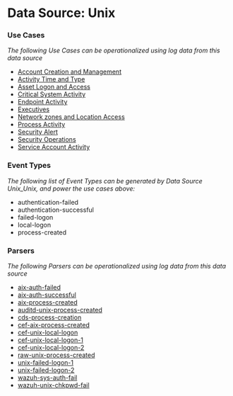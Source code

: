 Data Source: Unix
=================

### Use Cases

_The following Use Cases can be operationalized using log data from this data source_

* [Account Creation and Management](usecase_account_creation_and_management.md)
* [Activity Time  and Type](usecase_activity_time__and_type.md)
* [Asset Logon and Access](usecase_asset_logon_and_access.md)
* [Critical System Activity](usecase_critical_system_activity.md)
* [Endpoint Activity](usecase_endpoint_activity.md)
* [Executives](usecase_executives.md)
* [Network zones and Location Access](usecase_network_zones_and_location_access.md)
* [Process Activity](usecase_process_activity.md)
* [Security Alert](usecase_security_alert.md)
* [Security Operations](usecase_security_operations.md)
* [Service Account Activity](usecase_service_account_activity.md)


### Event Types

_The following list of Event Types can be generated by Data Source Unix_Unix, and power the use cases above:_

- authentication-failed
- authentication-successful
- failed-logon
- local-logon
- process-created


### Parsers

_The following Parsers can be operationalized using log data from this data source_

* [aix-auth-failed](parserContent_aix-auth-failed.md)
* [aix-auth-successful](parserContent_aix-auth-successful.md)
* [aix-process-created](parserContent_aix-process-created.md)
* [auditd-unix-process-created](parserContent_auditd-unix-process-created.md)
* [cds-process-creation](parserContent_cds-process-creation.md)
* [cef-aix-process-created](parserContent_cef-aix-process-created.md)
* [cef-unix-local-logon](parserContent_cef-unix-local-logon.md)
* [cef-unix-local-logon-1](parserContent_cef-unix-local-logon-1.md)
* [cef-unix-local-logon-2](parserContent_cef-unix-local-logon-2.md)
* [raw-unix-process-created](parserContent_raw-unix-process-created.md)
* [unix-failed-logon-1](parserContent_unix-failed-logon-1.md)
* [unix-failed-logon-2](parserContent_unix-failed-logon-2.md)
* [wazuh-sys-auth-fail](parserContent_wazuh-sys-auth-fail.md)
* [wazuh-unix-chkpwd-fail](parserContent_wazuh-unix-chkpwd-fail.md)
